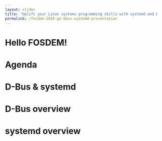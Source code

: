 ```yaml
---
layout: slides
title: "Uplift your Linux systems programming skills with systemd and D-Bus"
permalink: /fosdem-2020-go-dbus-systemd-presentation
---
```


<div class="slider">
  <div class="slide" id="slide-1">
    <h1>Hello FOSDEM!</h1>
  </div>
  <div class="slide" id="slide-2">
    <h1>Agenda</h1>
  </div>
  <div class="slide" id="slide-3">
    <h1>D-Bus & systemd</h1>
  </div>
  <div class="slide" id="slide-4">
    <h1>D-Bus overview</h1>
  </div>
  <div class="slide" id="slide-5">
    <h1>systemd overview</h1>
  </div>
</div>
